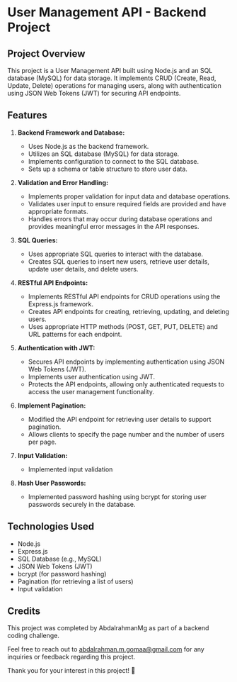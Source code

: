 # User Management API - Backend Project

## Project Overview

This project is a User Management API built using Node.js and an SQL database (MySQL) for data storage. It implements CRUD (Create, Read, Update, Delete) operations for managing users, along with authentication using JSON Web Tokens (JWT) for securing API endpoints.

## Features

1. **Backend Framework and Database:**
   - Uses Node.js as the backend framework.
   - Utilizes an SQL database (MySQL) for data storage.
   - Implements configuration to connect to the SQL database.
   - Sets up a schema or table structure to store user data.

2. **Validation and Error Handling:**
   - Implements proper validation for input data and database operations.
   - Validates user input to ensure required fields are provided and have appropriate formats.
   - Handles errors that may occur during database operations and provides meaningful error messages in the API responses.

3. **SQL Queries:**
   - Uses appropriate SQL queries to interact with the database.
   - Creates SQL queries to insert new users, retrieve user details, update user details, and delete users.

4. **RESTful API Endpoints:**
   - Implements RESTful API endpoints for CRUD operations using the Express.js framework.
   - Creates API endpoints for creating, retrieving, updating, and deleting users.
   - Uses appropriate HTTP methods (POST, GET, PUT, DELETE) and URL patterns for each endpoint.

5. **Authentication with JWT:**
   - Secures API endpoints by implementing authentication using JSON Web Tokens (JWT).
   - Implements user authentication using JWT.
   - Protects the API endpoints, allowing only authenticated requests to access the user management functionality.

6. **Implement Pagination:**
   - Modified the API endpoint for retrieving user details to support pagination.
   - Allows clients to specify the page number and the number of users per page.

7. **Input Validation:**
   - Implemented input validation 

8. **Hash User Passwords:**
   - Implemented password hashing using bcrypt for storing user passwords securely in the database.

## Technologies Used

- Node.js
- Express.js
- SQL Database (e.g., MySQL)
- JSON Web Tokens (JWT)
- bcrypt (for password hashing)
- Pagination (for retrieving a list of users)
- Input validation


## Credits

This project was completed by AbdalrahmanMg as part of a backend coding challenge.

Feel free to reach out to abdalrahman.m.gomaa@gmail.com for any inquiries or feedback regarding this project.

Thank you for your interest in this project! 🚀